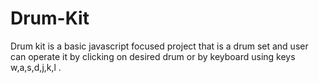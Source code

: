 # Drum-Kit
Drum kit is a basic javascript focused project that is a drum set and user can operate it by clicking on desired drum or by keyboard using keys w,a,s,d,j,k,l .
